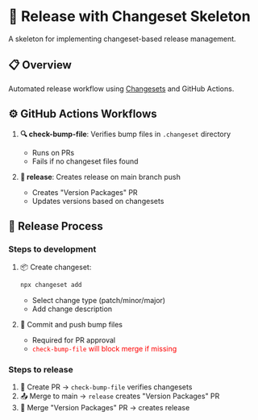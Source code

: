 # 🚀 Release with Changeset Skeleton

A skeleton for implementing changeset-based release management.

## 📋 Overview

Automated release workflow using [Changesets](https://github.com/changesets/changesets) and GitHub Actions.

## ⚙️ GitHub Actions Workflows

1. **🔍 check-bump-file**: Verifies bump files in `.changeset` directory
   - Runs on PRs
   - Fails if no changeset files found

2. **🚀 release**: Creates release on main branch push
   - Creates "Version Packages" PR
   - Updates versions based on changesets

## 📝 Release Process

### Steps to development
1. 📦 Create changeset:
   ```bash
   npx changeset add
   ```
   - Select change type (patch/minor/major)
   - Add change description

2. 💾 Commit and push bump files
   - Required for PR approval
   - <span style="color: red">`check-bump-file` will block merge if missing</span>

### Steps to release
1. 🔄 Create PR → `check-bump-file` verifies changesets
2. 📤 Merge to main → `release` creates "Version Packages" PR
3. 🎉 Merge "Version Packages" PR → creates release
